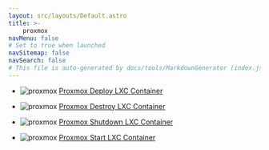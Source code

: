 ```yaml
---
layout: src/layouts/Default.astro
title: >-
    proxmox
navMenu: false
# Set to true when launched
navSitemap: false
navSearch: false
# This file is auto-generated by docs/tools/MarkdownGenerator (index.js)
---
```


<ul>

<li>

![proxmox](https://i.octopus.com/library/step-templates/proxmox.png) [Proxmox Deploy LXC Container](/integrations/proxmox/proxmox-deploy-lxc-container)

</li>
        
<li>

![proxmox](https://i.octopus.com/library/step-templates/proxmox.png) [Proxmox Destroy LXC Container](/integrations/proxmox/proxmox-destroy-lxc-container)

</li>
        
<li>

![proxmox](https://i.octopus.com/library/step-templates/proxmox.png) [Proxmox Shutdown LXC Container](/integrations/proxmox/proxmox-shutdown-lxc-container)

</li>
        
<li>

![proxmox](https://i.octopus.com/library/step-templates/proxmox.png) [Proxmox Start LXC Container](/integrations/proxmox/proxmox-start-lxc-container)

</li>
        
</ul>
